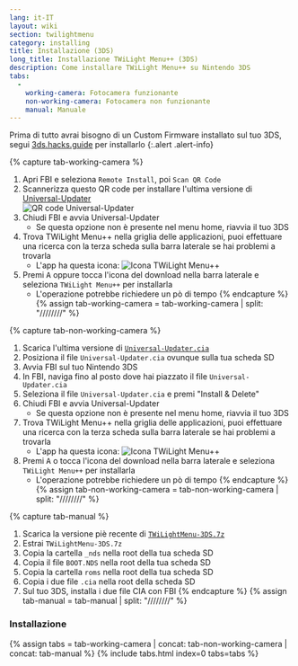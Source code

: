 ```yaml
---
lang: it-IT
layout: wiki
section: twilightmenu
category: installing
title: Installazione (3DS)
long_title: Installazione TWiLight Menu++ (3DS)
description: Come installare TWiLight Menu++ su Nintendo 3DS
tabs:
  - 
    working-camera: Fotocamera funzionante
    non-working-camera: Fotocamera non funzionante
    manual: Manuale
---
```


Prima di tutto avrai bisogno di un Custom Firmware installato sul tuo 3DS, segui [3ds.hacks.guide](https://3ds.hacks.guide) per installarlo
{:.alert .alert-info}

{% capture tab-working-camera %}
1. Apri FBI e seleziona `Remote Install`, poi `Scan QR Code`
1. Scannerizza questo QR code per installare l'ultima versione di [Universal-Updater](https://github.com/Universal-Team/Universal-Updater)<br> ![QR code Universal-Updater](https://db.universal-team.net/assets/images/qr/universal-updater-cia.png)
1. Chiudi FBI e avvia Universal-Updater
   - Se questa opzione non è presente nel menu home, riavvia il tuo 3DS
1. Trova TWiLight Menu++ nella griglia delle applicazioni, puoi effettuare una ricerca con la terza scheda sulla barra laterale se hai problemi a trovarla
   - L'app ha questa icona: ![Icona TWiLight Menu++](https://raw.githubusercontent.com/DS-Homebrew/TWiLightMenu/master/booter/icon.bmp)
1. Premi <kbd class="face">A</kbd> oppure tocca l'icona del download nella barra laterale e seleziona `TWiLight Menu++` per installarla
   - L'operazione potrebbe richiedere un pò di tempo
{% endcapture %}
{% assign tab-working-camera = tab-working-camera | split: "////////" %}

{% capture tab-non-working-camera %}
1. Scarica l'ultima versione di [`Universal-Updater.cia`](https://github.com/Universal-Team/Universal-Updater/releases/latest/download/Universal-Updater.cia)
1. Posiziona il file `Universal-Updater.cia` ovunque sulla tua scheda SD
1. Avvia FBI sul tuo Nintendo 3DS
1. In FBI, naviga fino al posto dove hai piazzato il file `Universal-Updater.cia`
1. Seleziona il file `Universal-Updater.cia` e premi "Install & Delete"
1. Chiudi FBI e avvia Universal-Updater
   - Se questa opzione non è presente nel menu home, riavvia il tuo 3DS
1. Trova TWiLight Menu++ nella griglia delle applicazioni, puoi effettuare una ricerca con la terza scheda sulla barra laterale se hai problemi a trovarla
   - L'app ha questa icona: ![Icona TWiLight Menu++](https://raw.githubusercontent.com/DS-Homebrew/TWiLightMenu/master/booter/icon.bmp)
1. Premi <kbd class="face">A</kbd> o tocca l'icona del download nella barra laterale e seleziona `TWiLight Menu++` per installarla
   - L'operazione potrebbe richiedere un pò di tempo
{% endcapture %}
{% assign tab-non-working-camera = tab-non-working-camera | split: "////////" %}

{% capture tab-manual %}
1. Scarica la versione piè recente di [`TWiLightMenu-3DS.7z`](https://github.com/DS-Homebrew/TWiLightMenu/releases/latest/download/TWiLightMenu-3DS.7z)
1. Estrai `TWiLightMenu-3DS.7z`
1. Copia la cartella `_nds` nella root della tua scheda SD
1. Copia il file `BOOT.NDS` nella root della tua scheda SD
1. Copia la cartella `roms` nella root della tua scheda SD
1. Copia i due file `.cia` nella root della scheda SD
1. Sul tuo 3DS, installa i due file CIA con FBI
{% endcapture %}
{% assign tab-manual = tab-manual | split: "////////" %}

### Installazione

{% assign tabs = tab-working-camera | concat: tab-non-working-camera | concat: tab-manual %}
{% include tabs.html index=0 tabs=tabs %}

